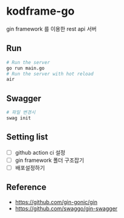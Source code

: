 # kodframe-go

gin framework 를 이용한 rest api 서버

## Run
```bash
# Run the server
go run main.go
# Run the server with hot reload
air
```

## Swagger
```bash
# 파일 변경시 
swag init
```

## Setting list
- [ ] github action ci 설정
- [ ] gin framework 폴더 구조잡기
- [ ] 배포설정하기

## Reference
- https://github.com/gin-gonic/gin
- https://github.com/swaggo/gin-swagger
